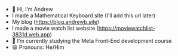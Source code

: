 - 👋 Hi, I’m Andrew
- I made a Mathematical Keyboard site (I'll add this url later)
- My blog (https://blog.andrewb.site)
- I made a movie watch list website (https://moviewatchlist-3831d.web.app)
- 🌱 I’m currently studying the Meta Front-End development course
- 😄 Pronouns: He/Him

<!---
andrewBrownConsulting/andrewBrownConsulting is a ✨ special ✨ repository because its `README.md` (this file) appears on your GitHub profile.
You can click the Preview link to take a look at your changes.
--->
